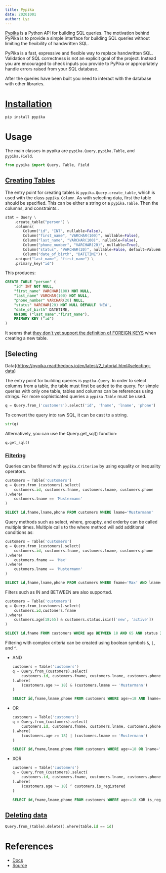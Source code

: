 ```yaml
---
title: Pypika
date: 20201001
author: Lyz
---
```


[Pypika](https://pypika.readthedocs.io/en/latest/) is a Python API for building
SQL queries. The motivation behind PyPika is to provide a simple interface for
building SQL queries without limiting the flexibility of handwritten SQL.

PyPika is a fast, expressive and flexible way to replace handwritten SQL.
Validation of SQL correctness is not an explicit goal of the project. Instead
you are encouraged to check inputs you provide to PyPika or appropriately handle
errors raised from your SQL database.

After the queries have been built you need to interact with the database with
other libraries.

# [Installation](https://pypika.readthedocs.io/en/latest/1_installation.html)

```bash
pip install pypika
```

# Usage

The main classes in pypika are `pypika.Query`, `pypika.Table`, and
`pypika.Field`.

```python
from pypika import Query, Table, Field
```

## [Creating Tables](https://github.com/kayak/pypika#creating-tables)

The entry point for creating tables is `pypika.Query.create_table`, which is
used with the class `pypika.Column`. As with selecting data, first the table
should be specified. This can be either a string or a `pypika.Table`. Then the
columns, and constraints..

```python
stmt = Query \
    .create_table("person") \
    .columns(
        Column("id", "INT", nullable=False),
        Column("first_name", "VARCHAR(100)", nullable=False),
        Column("last_name", "VARCHAR(100)", nullable=False),
        Column("phone_number", "VARCHAR(20)", nullable=True),
        Column("status", "VARCHAR(20)", nullable=False, default=ValueWrapper("NEW")),
        Column("date_of_birth", "DATETIME")) \
    .unique("last_name", "first_name") \
    .primary_key("id")
```

This produces:

```sql
CREATE TABLE "person" (
    "id" INT NOT NULL,
    "first_name" VARCHAR(100) NOT NULL,
    "last_name" VARCHAR(100) NOT NULL,
    "phone_number" VARCHAR(20) NULL,
    "status" VARCHAR(20) NOT NULL DEFAULT 'NEW',
    "date_of_birth" DATETIME,
    UNIQUE ("last_name","first_name"),
    PRIMARY KEY ("id")
)
```

It seems that [they don't yet support the definition of FOREIGN
KEYS](https://github.com/kayak/pypika/issues/497) when creating a new table.

## [Selecting
Data](https://pypika.readthedocs.io/en/latest/2_tutorial.html#selecting-data)

The entry point for building queries is `pypika.Query`. In order to select columns
from a table, the table must first be added to the query. For simple queries
with only one table, tables and columns can be references using strings. For
more sophisticated queries a `pypika.Table` must be used.

```python
q = Query.from_('customers').select('id', 'fname', 'lname', 'phone')
```

To convert the query into raw SQL, it can be cast to a string.

```python
str(q)
```

Alternatively, you can use the Query.get_sql() function:

```python
q.get_sql()
```

### [Filtering](https://pypika.readthedocs.io/en/latest/2_tutorial.html#filtering)

Queries can be filtered with `pypika.Criterion` by using equality or inequality
operators.

```python
customers = Table('customers')
q = Query.from_(customers).select(
    customers.id, customers.fname, customers.lname, customers.phone
).where(
    customers.lname == 'Mustermann'
)
```

```sql
SELECT id,fname,lname,phone FROM customers WHERE lname='Mustermann'
```

Query methods such as select, where, groupby, and orderby can be called multiple
times. Multiple calls to the where method will add additional conditions as:

```python
customers = Table('customers')
q = Query.from_(customers).select(
    customers.id, customers.fname, customers.lname, customers.phone
).where(
    customers.fname == 'Max'
).where(
    customers.lname == 'Mustermann'
)
```

```sql
SELECT id,fname,lname,phone FROM customers WHERE fname='Max' AND lname='Mustermann'
```

Filters such as IN and BETWEEN are also supported.

```python
customers = Table('customers')
q = Query.from_(customers).select(
    customers.id,customers.fname
).where(
    customers.age[18:65] & customers.status.isin(['new', 'active'])
)
```

```sql
SELECT id,fname FROM customers WHERE age BETWEEN 18 AND 65 AND status IN ('new','active')
```

Filtering with complex criteria can be created using boolean symbols `&`, `|`,
and `^`.

* AND

    ```python
    customers = Table('customers')
    q = Query.from_(customers).select(
        customers.id, customers.fname, customers.lname, customers.phone
    ).where(
        (customers.age >= 18) & (customers.lname == 'Mustermann')
    )
    ```

    ```sql
    SELECT id,fname,lname,phone FROM customers WHERE age>=18 AND lname='Mustermann'
    ```

* OR

    ```python
    customers = Table('customers')
    q = Query.from_(customers).select(
        customers.id, customers.fname, customers.lname, customers.phone
    ).where(
        (customers.age >= 18) | (customers.lname == 'Mustermann')
    )
    ```

    ```sql
    SELECT id,fname,lname,phone FROM customers WHERE age>=18 OR lname='Mustermann'
    ```

* XOR

    ```python
    customers = Table('customers')
    q = Query.from_(customers).select(
        customers.id, customers.fname, customers.lname, customers.phone
    ).where(
        (customers.age >= 18) ^ customers.is_registered
    )
    ```

    ```sql
    SELECT id,fname,lname,phone FROM customers WHERE age>=18 XOR is_registered
    ```

## [Deleting data](https://github.com/kayak/pypika/issues/5)

```python
Query.from_(table).delete().where(table.id == id)
```

# References

* [Docs](http://pypika.readthedocs.io/en/latest/)
* [Source](https://github.com/kayak/pypika)
